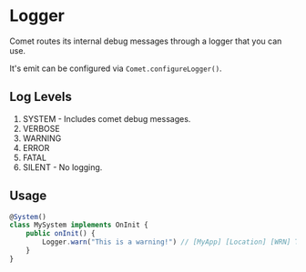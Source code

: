 # Logger
Comet routes its internal debug messages through a logger that you can use. 

It's emit can be configured via `Comet.configureLogger()`.

## Log Levels
1. SYSTEM - Includes comet debug messages.
2. VERBOSE
3. WARNING
4. ERROR
5. FATAL
6. SILENT - No logging.


## Usage

```ts
@System()
class MySystem implements OnInit {
	public onInit() {
		Logger.warn("This is a warning!") // [MyApp] [Location] [WRN] This is a warning!
	}
}
```